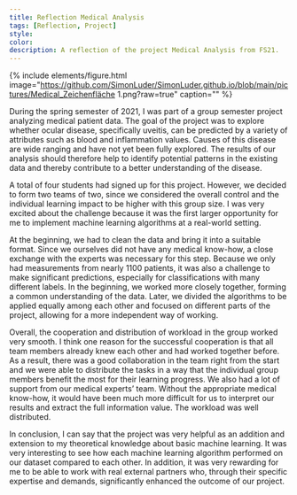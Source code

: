 ```yaml
---
title: Reflection Medical Analysis
tags: [Reflection, Project]
style: 
color: 
description: A reflection of the project Medical Analysis from FS21.
---
```


{% include elements/figure.html image="https://github.com/SimonLuder/SimonLuder.github.io/blob/main/pictures/Medical_Zeichenfläche 1.png?raw=true" caption="" %}

During the spring semester of 2021, I was part of a group semester project analyzing medical patient data. The goal of the project was to explore whether ocular disease, specifically uveitis, can be predicted by a variety of attributes such as blood and inflammation values. Causes of this disease are wide ranging and have not yet been fully explored. The results of our analysis should therefore help to identify potential patterns in the existing data and thereby contribute to a better understanding of the disease.

A total of four students had signed up for this project. However, we decided to form two teams of two, since we considered the overall control and the individual learning impact to be higher with this group size. I was very excited about the challenge because it was the first larger opportunity for me to implement machine learning algorithms at a real-world setting. 

At the beginning, we had to clean the data and bring it into a suitable format. Since we ourselves did not have any medical know-how, a close exchange with the experts was necessary for this step. Because we only had measurements from nearly 1100 patients, it was also a challenge to make significant predictions, especially for classifications with many different labels. In the beginning, we worked more closely together, forming a common understanding of the data. Later, we divided the algorithms to be applied equally among each other and focused on different parts of the project, allowing for a more independent way of working.

Overall, the cooperation and distribution of workload in the group worked very smooth. I think one reason for the successful cooperation is that all team members already knew each other and had worked together before. As a result, there was a good collaboration in the team right from the start and we were able to distribute the tasks in a way that the individual group members benefit the most for their learning progress. We also had a lot of support from our medical experts’ team. Without the appropriate medical know-how, it would have been much more difficult for us to interpret our results and extract the full information value. The workload was well distributed.

In conclusion, I can say that the project was very helpful as an addition and extension to my theoretical knowledge about basic machine learning. It was very interesting to see how each machine learning algorithm performed on our dataset compared to each other. In addition, it was very rewarding for me to be able to work with real external partners who, through their specific expertise and demands, significantly enhanced the outcome of our project.
